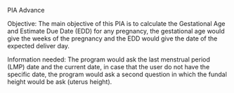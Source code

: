 PIA Advance

Objective:
The main objective of this PIA is to calculate the Gestational Age and Estimate Due Date (EDD) for any pregnancy, the gestational age would give the weeks of the pregnancy and the EDD would give the date of the expected deliver day. 


Information needed: 
The program would ask the last menstrual period (LMP) date and the current date, in case that the user do not have the specific date, the program would ask a second question in which the fundal height would be ask (uterus height). 
